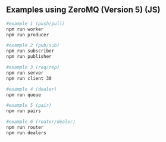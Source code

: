 ## Examples using ZeroMQ (Version 5) (JS)

```bash
#example 1 (push/pull)
npm run worker
npm run producer
```

```bash
#example 2 (pub/sub)
npm run subscriber
npm run publisher
```

```bash
#example 3 (req/rep)
npm run server
npm run client 30
```

```bash
#example 4 (dealer)
npm run queue
```

```bash
#example 5 (pair)
npm run pairs
```

```bash
#example 6 (router/dealer)
npm run router
npm run dealers
```
